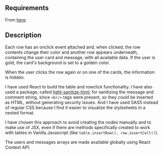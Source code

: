 ## Requirements

From [here](https://2advanced.ro/tests/js-test.html).

## Description

Each row has an onclick event attached and, when clicked, the row contents change their color and another row appears underneath, containing the user card and message, with all available data. If the user is gold, the card's background is set to a golden color. 

When the user clicks the row again or on one of the cards, the information is hidden. 

I have used React to build the table and rowclick functionality. I have also used a package, called [light-sanitize-html](https://www.npmjs.com/package/light-sanitize-html), for sanitizing the message and comment string, since `<br/>` tags were present, so they could be inserted as HTML, without generating security issues. And I have used SASS instead of regular CSS because I find it easier to visualize the stylesheets in a nested format. 

I have chosen this approach to avoid creating the nodes manually and to make use of JSX, even if there are methods specifically created to work with tables in Vanilla Javascript (like `table.insertRow(), row.insertCell()`).

The users and messages arrays are made available globally using React Context API. 